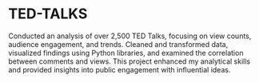 # TED-TALKS
Conducted an analysis of over 2,500 TED Talks, focusing on view counts, audience engagement, and trends. Cleaned and transformed data, visualized findings using Python libraries, and examined the correlation between comments and views. This project enhanced my analytical skills and provided insights into public engagement with influential ideas.
